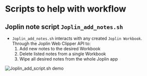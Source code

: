 # Scripts to help with workflow

## Joplin note script `Joplin_add_notes.sh`

* `Joplin_add_notes.sh` interacts with any created `Joplin Workbook`. Through the Joplin Web Clipper API to:
	1. Add new notes to the desired Workbook
	2. Delete listed notes from a single Workbook
	3. Wipe all desired notes from the whole Joplin app

![Joplin_add_script.sh demo](https://i.imgur.com/BZQb3xR.gif)
